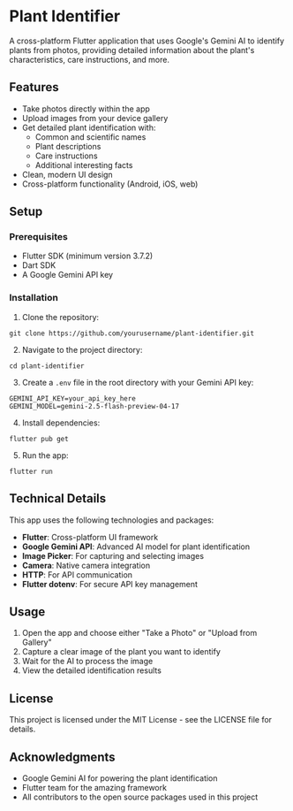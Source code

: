 # Plant Identifier

A cross-platform Flutter application that uses Google's Gemini AI to identify plants from photos, providing detailed information about the plant's characteristics, care instructions, and more.

## Features

- Take photos directly within the app
- Upload images from your device gallery
- Get detailed plant identification with:
  - Common and scientific names
  - Plant descriptions
  - Care instructions
  - Additional interesting facts
- Clean, modern UI design
- Cross-platform functionality (Android, iOS, web)

## Setup

### Prerequisites

- Flutter SDK (minimum version 3.7.2)
- Dart SDK
- A Google Gemini API key

### Installation

1. Clone the repository:
```
git clone https://github.com/yourusername/plant-identifier.git
```

2. Navigate to the project directory:
```
cd plant-identifier
```

3. Create a `.env` file in the root directory with your Gemini API key:
```
GEMINI_API_KEY=your_api_key_here
GEMINI_MODEL=gemini-2.5-flash-preview-04-17
```

4. Install dependencies:
```
flutter pub get
```

5. Run the app:
```
flutter run
```

## Technical Details

This app uses the following technologies and packages:

- **Flutter**: Cross-platform UI framework
- **Google Gemini API**: Advanced AI model for plant identification
- **Image Picker**: For capturing and selecting images
- **Camera**: Native camera integration
- **HTTP**: For API communication
- **Flutter dotenv**: For secure API key management

## Usage

1. Open the app and choose either "Take a Photo" or "Upload from Gallery"
2. Capture a clear image of the plant you want to identify
3. Wait for the AI to process the image
4. View the detailed identification results

## License

This project is licensed under the MIT License - see the LICENSE file for details.

## Acknowledgments

- Google Gemini AI for powering the plant identification
- Flutter team for the amazing framework
- All contributors to the open source packages used in this project
